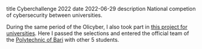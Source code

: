 title Cyberchallenge 2022
date 2022-06-29
description National competion of cybersecurity between universities.

During the same period of the Olicyber, I also took part in [this project for universities](https://cyberchallenge.it/halloffame/2022). Here I passed the selections and entered the official team of the [Polytechnic of Bari](https://www.poliba.it/) with other 5 students.